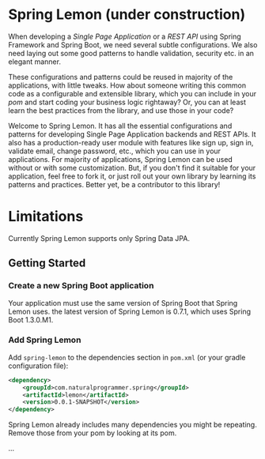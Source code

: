 # Spring Lemon (under construction)

When developing a *Single Page Application* or a *REST API* using Spring Framework and Spring Boot, we need several subtle configurations. We also need laying out some good patterns to handle validation, security etc. in an elegant manner.

These configurations and patterns could be reused in majority of the applications, with little tweaks. How about someone writing this common code as a configurable and extensible library, which you can include in your *pom* and start coding your business logic rightaway? Or, you can at least learn the best practices from the library, and use those in your code?

Welcome to Spring Lemon. It has all the essential configurations and patterns for developing Single Page Application backends and REST APIs. It also has a production-ready user module with features like sign up, sign in, validate email, change password, etc., which you can use in your applications. For majority of applications, Spring Lemon can be used without or with some customization. But, if you don't find it suitable for your application, feel free to fork it, or just roll out your own library by learning its patterns and practices. Better yet, be a contributor to this library!

# Limitations
Currently Spring Lemon supports only Spring Data JPA.

## Getting Started

### Create a new Spring Boot application

Your application must use the same version of Spring Boot that Spring Lemon uses. the latest version of Spring Lemon is 0.7.1, which uses Spring Boot 1.3.0.M1.

### Add Spring Lemon

Add `spring-lemon` to the dependencies section in `pom.xml` (or your gradle configuration file):

``` xml
<dependency>
    <groupId>com.naturalprogrammer.spring</groupId>
    <artifactId>lemon</artifactId>
    <version>0.0.1-SNAPSHOT</version>
</dependency>
```
Spring Lemon already includes many dependencies you might be repeating. Remove those from your pom by looking at its pom.

...